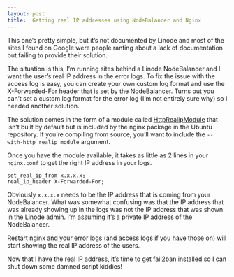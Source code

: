 ```yaml
---
layout: post
title:  Getting real IP addresses using NodeBalancer and Nginx
---
```


This one’s pretty simple, but it’s not documented by Linode and most of the sites I found on Google were people ranting about a lack of documentation but failing to provide their solution.

The situation is this, I’m running sites behind a Linode NodeBalancer and I want the user’s real IP address in the error logs. To fix the issue with the access log is easy, you can create your own custom log format and use the X-Forwarded-For header that is set by the NodeBalancer. Turns out you can’t set a custom log format for the error log (I’m not entirely sure why) so I needed another solution.

The solution comes in the form of a module called [HttpRealipModule](http://wiki.nginx.org/HttpRealIpModule) that isn’t built by default but is included by the nginx package in the Ubuntu repository. If you’re compiling from source, you’ll want to include the `--with-http_realip_module` argument.

Once you have the module available, it takes as little as 2 lines in your `nginx.conf` to get the right IP address in your logs.

	set_real_ip_from x.x.x.x;
	real_ip_header X-Forwarded-For;

Obviously `x.x.x.x` needs to be the IP address that is coming from your NodeBalancer. What was somewhat confusing was that the IP address that was already showing up in the logs was not the IP address that was shown in the Linode admin. I’m assuming it’s a private IP address of the NodeBalancer.

Restart nginx and your error logs (and access logs if you have those on) will start showing the real IP address of the users.

Now that I have the real IP address, it’s time to get fail2ban installed so I can shut down some damned script kiddies!
